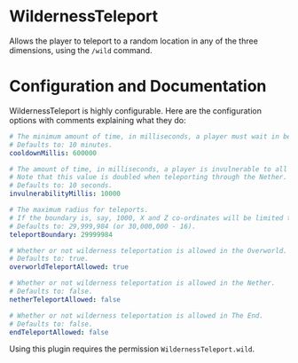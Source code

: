 # WildernessTeleport
Allows the player to teleport to a random location in any of the three dimensions,
using the `/wild` command.

# Configuration and Documentation
WildernessTeleport is highly configurable. Here are the configuration options with
comments explaining what they do:

```yaml
# The minimum amount of time, in milliseconds, a player must wait in between command incovations.
# Defaults to: 10 minutes.
cooldownMillis: 600000

# The amount of time, in milliseconds, a player is invulnerable to all damage after teleporting.
# Note that this value is doubled when teleporting through the Nether.
# Defaults to: 10 seconds.
invulnerabilityMillis: 10000

# The maximum radius for teleports.
# If the boundary is, say, 1000, X and Z co-ordinates will be limited to the range -1000 to +1000.
# Defaults to: 29,999,984 (or 30,000,000 - 16).
teleportBoundary: 29999984

# Whether or not wilderness teleportation is allowed in the Overworld.
# Defaults to: true.
overworldTeleportAllowed: true

# Whether or not wilderness teleportation is allowed in the Nether.
# Defaults to: false.
netherTeleportAllowed: false

# Whether or not wilderness teleportation is allowed in The End.
# Defaults to: false.
endTeleportAllowed: false
```

Using this plugin requires the permission `WildernessTeleport.wild`.
